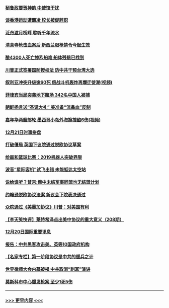 #### [秘鲁政要贺神韵 中使馆干扰](../pages/prog202/a102734954.md?t=12221001) 
#### [谈香港运动遭霸凌 校长被促辞职](../pages/prog202/a102734865.md?t=12221001) 
#### [泛舟渡月桥畔 聆听千年流水](../pages/prog202/a102734863.md?t=12221001) 
#### [清真寺枪击血案后 新西兰限枪禁令今起生效](../pages/prog202/a102734655.md?t=12221001) 
#### [酿4300人死亡惨烈船难 船体残骸已找到](../pages/prog202/a102734585.md?t=12221001) 
#### [川普正式签署国防授权法 防中共干预台湾大选](../pages/prog202/a102734587.md?t=12221001) 
#### [叙利亚冲突升级逾60死 俄战斗机轰炸再爆迁徙潮(视频)](../pages/prog202/a102734403.md?t=12221001) 
#### [菲律宾当局突袭地下赌场 342名中国人被捕](../pages/prog202/a102734392.md?t=12221001) 
#### [朝鲜扬言送“圣诞大礼” 美准备“流鼻血”反制](../pages/prog202/a102734387.md?t=12221001) 
#### [嘉年华两艘邮轮 墨西哥小岛外海擦撞酿6伤(视频)](../pages/prog202/a102734357.md?t=12221001) 
#### [12月21日时事拼盘](../pages/prog202/a102734213.md?t=12221001) 
#### [打破僵局 英国下议院通过脱欧协议草案](../pages/prog202/a102734197.md?t=12221001) 
#### [绘画和篮球比赛：2019机器人突破界限](../pages/prog202/a102734175.md?t=12221001) 
#### [波音“星际客机”试飞出错 未能抵达太空站](../pages/prog202/a102734149.md?t=12221001) 
#### [说给谁听？普京:俄中未结军事同盟也无结盟计划](../pages/prog202/a102734128.md?t=12221001) 
#### [约翰逊脱欧协议法案 新议会下院表决通过](../pages/prog202/a102734008.md?t=12221001) 
#### [众院通过《美墨加协议》川普：对美国有利](../pages/prog202/a102733996.md?t=12221001) 
#### [【李天笑快评】莱特希泽点出美中协议的重大意义（208期）](../pages/prog202/a102733955.md?t=12221001) 
#### [12月20日国际重要讯息](../pages/prog202/a102733811.md?t=12221001) 
#### [报告：中共黑客攻击美、英等10国政府机构](../pages/prog202/a102733695.md?t=12221001) 
#### [【名家专栏】第一阶段协议是中共的缓兵之计](../pages/prog202/a102733104.md?t=12221001) 
#### [世界律师大会内幕被揭 中共取消“刺耳”演讲](../pages/prog202/a102733621.md?t=12221001) 
#### [莫斯科市中心爆发枪案 至少1死5伤](../pages/prog202/a102733367.md?t=12221001) 

----
#### [ >>> 更早内容 <<< ](../indexes/prog202-earlier.md)
